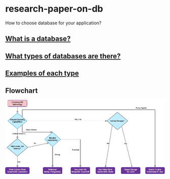# research-paper-on-db

How to choose database for your application?

## [What is a database?](./docs/what-is-a-database.md)

## [What types of databases are there?](./docs/what-types-of-databases-are-there.md)

## [Examples of each type](./docs/examples-of-each-type.md)

## Flowchart

![Flowchart](./imgs/choose-db.webp)
